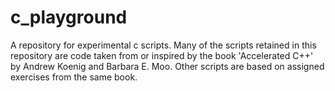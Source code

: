 # c_playground
A repository for experimental c scripts. Many of the scripts retained in this
repository are code taken from or inspired by the book 'Accelerated C++' by
Andrew Koenig and Barbara E. Moo. Other scripts are based on assigned
exercises from the same book.

